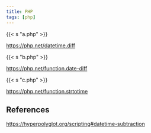 ```yaml
---
title: PHP
tags: [php]
---
```


{{< s "a.php" >}}

<https://php.net/datetime.diff>

{{< s "b.php" >}}

<https://php.net/function.date-diff>

{{< s "c.php" >}}

<https://php.net/function.strtotime>

## References

<https://hyperpolyglot.org/scripting#datetime-subtraction>

